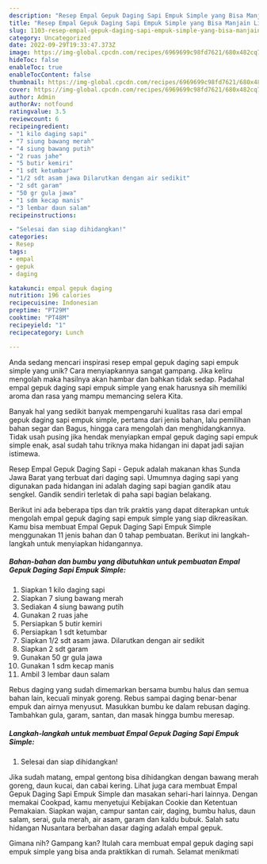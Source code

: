 ```yaml
---
description: "Resep Empal Gepuk Daging Sapi Empuk Simple yang Bisa Manjain Lidah"
title: "Resep Empal Gepuk Daging Sapi Empuk Simple yang Bisa Manjain Lidah"
slug: 1103-resep-empal-gepuk-daging-sapi-empuk-simple-yang-bisa-manjain-lidah
category: Uncategorized
date: 2022-09-29T19:33:47.373Z
image: https://img-global.cpcdn.com/recipes/6969699c98fd7621/680x482cq70/empal-gepuk-daging-sapi-empuk-simple-foto-resep-utama.jpg
hideToc: false
enableToc: true
enableTocContent: false
thumbnail: https://img-global.cpcdn.com/recipes/6969699c98fd7621/680x482cq70/empal-gepuk-daging-sapi-empuk-simple-foto-resep-utama.jpg
cover: https://img-global.cpcdn.com/recipes/6969699c98fd7621/680x482cq70/empal-gepuk-daging-sapi-empuk-simple-foto-resep-utama.jpg
author: Admin
authorAv: notfound
ratingvalue: 3.5
reviewcount: 6
recipeingredient:
- "1 kilo daging sapi"
- "7 siung bawang merah"
- "4 siung bawang putih"
- "2 ruas jahe"
- "5 butir kemiri"
- "1 sdt ketumbar"
- "1/2 sdt asam jawa Dilarutkan dengan air sedikit"
- "2 sdt garam"
- "50 gr gula jawa"
- "1 sdm kecap manis"
- "3 lembar daun salam"
recipeinstructions:

- "Selesai dan siap dihidangkan!"
categories:
- Resep
tags:
- empal
- gepuk
- daging

katakunci: empal gepuk daging 
nutrition: 196 calories
recipecuisine: Indonesian
preptime: "PT29M"
cooktime: "PT48M"
recipeyield: "1"
recipecategory: Lunch

---
```





Anda sedang mencari inspirasi resep empal gepuk daging sapi empuk simple yang unik? Cara menyiapkannya sangat gampang. Jika keliru mengolah maka hasilnya akan hambar dan bahkan tidak sedap. Padahal empal gepuk daging sapi empuk simple yang enak harusnya sih memiliki aroma dan rasa yang mampu memancing selera Kita.





Banyak hal yang sedikit banyak mempengaruhi kualitas rasa dari empal gepuk daging sapi empuk simple, pertama dari jenis bahan, lalu pemilihan bahan segar dan Bagus, hingga cara mengolah dan menghidangkannya. Tidak usah pusing jika hendak menyiapkan empal gepuk daging sapi empuk simple enak,      asal sudah tahu triknya maka hidangan ini dapat jadi sajian istimewa.














Resep Empal Gepuk Daging Sapi - Gepuk adalah makanan khas Sunda Jawa Barat yang terbuat dari daging sapi. Umumnya daging sapi yang digunakan pada hidangan ini adalah daging sapi bagian gandik atau sengkel. Gandik sendiri terletak di paha sapi bagian belakang.






Berikut ini ada beberapa tips dan trik praktis yang dapat diterapkan untuk mengolah empal gepuk daging sapi empuk simple yang siap dikreasikan. Kamu bisa membuat Empal Gepuk Daging Sapi Empuk Simple menggunakan 11 jenis bahan dan 0 tahap pembuatan. Berikut ini langkah-langkah untuk menyiapkan hidangannya.

<!--inarticleads1-->

##### Bahan-bahan dan bumbu yang dibutuhkan untuk pembuatan Empal Gepuk Daging Sapi Empuk Simple:

1. Siapkan 1 kilo daging sapi
1. Siapkan 7 siung bawang merah
1. Sediakan 4 siung bawang putih
1. Gunakan 2 ruas jahe
1. Persiapkan 5 butir kemiri
1. Persiapkan 1 sdt ketumbar
1. Siapkan 1/2 sdt asam jawa. Dilarutkan dengan air sedikit
1. Siapkan 2 sdt garam
1. Gunakan 50 gr gula jawa
1. Gunakan 1 sdm kecap manis
1. Ambil 3 lembar daun salam


Rebus daging yang sudah dimemarkan bersama bumbu halus dan semua bahan lain, kecuali minyak goreng. Rebus sampai daging benar-benar empuk dan airnya menyusut. Masukkan bumbu ke dalam rebusan daging. Tambahkan gula, garam, santan, dan masak hingga bumbu meresap. 

<!--inarticleads2-->

##### Langkah-langkah untuk membuat Empal Gepuk Daging Sapi Empuk Simple:


1. Selesai dan siap dihidangkan!

Jika sudah matang, empal gentong bisa dihidangkan dengan bawang merah goreng, daun kucai, dan cabai kering. Lihat juga cara membuat Empal Gepuk Daging Sapi Empuk Simple dan masakan sehari-hari lainnya. Dengan memakai Cookpad, kamu menyetujui Kebijakan Cookie dan Ketentuan Pemakaian. Siapkan wajan, campur santan cair, daging, bumbu halus, daun salam, serai, gula merah, air asam, garam dan kaldu bubuk. Salah satu hidangan Nusantara berbahan dasar daging adalah empal gepuk. 

Gimana nih? Gampang kan? Itulah cara membuat empal gepuk daging sapi empuk simple yang bisa anda praktikkan di rumah. Selamat menikmati
